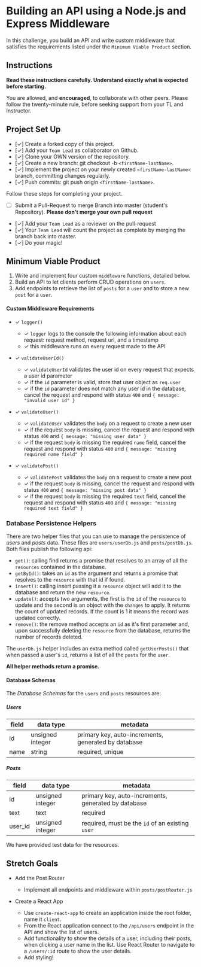 # Building an API using a Node.js and Express Middleware

In this challenge, you build an API and write custom middleware that satisfies the requirements listed under the `Minimum Viable Product` section.

## Instructions

**Read these instructions carefully. Understand exactly what is expected before starting.**

You are allowed, and **encouraged**, to collaborate with other peers. Please follow the twenty-minute rule, before seeking support from your TL and Instructor.

## Project Set Up

- [✓] Create a forked copy of this project.
- [✓] Add your `Team Lead` as collaborator on Github.
- [✓] Clone your OWN version of the repository.
- [✓] Create a new branch: git checkout -b `<firstName-lastName>`.
- [✓] Implement the project on your newly created `<firstName-lastName>` branch, committing changes regularly.
- [✓] Push commits: git push origin `<firstName-lastName>`.

Follow these steps for completing your project.

- [ ] Submit a Pull-Request to merge <firstName-lastName> Branch into master (student's Repository). **Please don't merge your own pull request**
- [✓] Add your `Team Lead` as a reviewer on the pull-request
- [✓] Your `Team Lead` will count the project as complete by merging the branch back into master.
- [✓] Do your magic!

## Minimum Viable Product

1. Write and implement four custom `middleware` functions, detailed below.
1. Build an API to let clients perform CRUD operations on `users`.
1. Add endpoints to retrieve the list of `posts` for a `user` and to store a new `post` for a `user`.

#### Custom Middleware Requirements

- ✓ `logger()`

  - ✓ `logger` logs to the console the following information about each request: request method, request url, and a timestamp
  - ✓ this middleware runs on every request made to the API

- ✓ `validateUserId()`

  - ✓ `validateUserId` validates the user id on every request that expects a user id parameter
  - ✓ if the `id` parameter is valid, store that user object as `req.user`
  - ✓ if the `id` parameter does not match any user id in the database, cancel the request and respond with status `400` and `{ message: "invalid user id" }`

- ✓ `validateUser()`

  - ✓ `validateUser` validates the `body` on a request to create a new user
  - ✓ if the request `body` is missing, cancel the request and respond with status `400` and `{ message: "missing user data" }`
  - ✓ if the request `body` is missing the required `name` field, cancel the request and respond with status `400` and `{ message: "missing required name field" }`

- ✓ `validatePost()`
  - ✓ `validatePost` validates the `body` on a request to create a new post
  - ✓ if the request `body` is missing, cancel the request and respond with status `400` and `{ message: "missing post data" }`
  - ✓ if the request `body` is missing the required `text` field, cancel the request and respond with status `400` and `{ message: "missing required text field" }`

### Database Persistence Helpers

There are two helper files that you can use to manage the persistence of _users_ and _posts_ data. These files are `users/userDb.js` and `posts/postDb.js`. Both files publish the following api:

- `get()`: calling find returns a promise that resolves to an array of all the `resources` contained in the database.
- `getById()`: takes an `id` as the argument and returns a promise that resolves to the `resource` with that id if found.
- `insert()`: calling insert passing it a `resource` object will add it to the database and return the new `resource`.
- `update()`: accepts two arguments, the first is the `id` of the `resource` to update and the second is an object with the `changes` to apply. It returns the count of updated records. If the count is 1 it means the record was updated correctly.
- `remove()`: the remove method accepts an `id` as it's first parameter and, upon successfully deleting the `resource` from the database, returns the number of records deleted.

The `userDb.js` helper includes an extra method called `getUserPosts()` that when passed a user's `id`, returns a list of all the `posts` for the `user`.

**All helper methods return a promise.**

#### Database Schemas

The _Database Schemas_ for the `users` and `posts` resources are:

##### Users

| field | data type        | metadata                                            |
| ----- | ---------------- | --------------------------------------------------- |
| id    | unsigned integer | primary key, auto-increments, generated by database |
| name  | string           | required, unique                                    |

##### Posts

| field   | data type        | metadata                                            |
| ------- | ---------------- | --------------------------------------------------- |
| id      | unsigned integer | primary key, auto-increments, generated by database |
| text    | text             | required                                            |
| user_id | unsigned integer | required, must be the `id` of an existing `user`    |

We have provided test data for the resources.

## Stretch Goals

- Add the Post Router

  - Implement all endpoints and middleware within `posts/postRouter.js`

- Create a React App
  - Use `create-react-app` to create an application inside the root folder, name it `client`.
  - From the React application connect to the `/api/users` endpoint in the API and show the list of users.
  - Add functionality to show the details of a user, including their posts, when clicking a user name in the list. Use React Router to navigate to a `/users/:id` route to show the user details.
  - Add styling!
